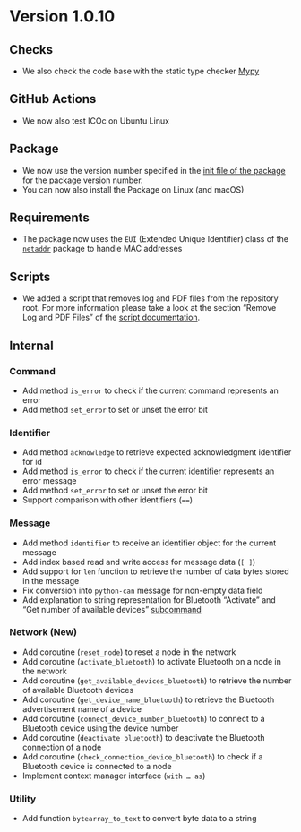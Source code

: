 # Version 1.0.10

## Checks

- We also check the code base with the static type checker [Mypy](https://mypy.readthedocs.io)

## GitHub Actions

- We now also test ICOc on Ubuntu Linux

## Package

- We now use the version number specified in the [init file of the package](../../mytoolit/__init__.py) for the package version number.
- You can now also install the Package on Linux (and macOS)

## Requirements

- The package now uses the `EUI` (Extended Unique Identifier) class of the [`netaddr`](https://netaddr.readthedocs.io) package to handle MAC addresses

## Scripts

- We added a script that removes log and PDF files from the repository root. For more information please take a look at the section “Remove Log and PDF Files” of the [script documentation](../Scripts.md).

## Internal

### Command

- Add method `is_error` to check if the current command represents an error
- Add method `set_error` to set or unset the error bit

### Identifier

- Add method `acknowledge` to retrieve expected acknowledgment identifier for id
- Add method `is_error` to check if the current identifier represents an error message
- Add method `set_error` to set or unset the error bit
- Support comparison with other identifiers (`==`)

### Message

- Add method `identifier` to receive an identifier object for the current message
- Add index based read and write access for message data (`[ ]`)
- Add support for `len` function to retrieve the number of data bytes stored in the message
- Fix conversion into `python-can` message for non-empty data field
- Add explanation to string representation for Bluetooth “Activate” and “Get number of available devices” [subcommand](https://mytoolit.github.io/Documentation/#value:bluetooth-subcommand)

### Network (New)

- Add coroutine (`reset_node`) to reset a node in the network
- Add coroutine (`activate_bluetooth`) to activate Bluetooth on a node in the network
- Add coroutine (`get_available_devices_bluetooth`) to retrieve the number of available Bluetooth devices
- Add coroutine (`get_device_name_bluetooth`) to retrieve the Bluetooth advertisement name of a device
- Add coroutine (`connect_device_number_bluetooth`) to connect to a Bluetooth device using the device number
- Add coroutine (`deactivate_bluetooth`) to deactivate the Bluetooth connection of a node
- Add coroutine (`check_connection_device_bluetooth`) to check if a Bluetooth device is connected to a node
- Implement context manager interface (`with … as`)

### Utility

- Add function `bytearray_to_text` to convert byte data to a string
